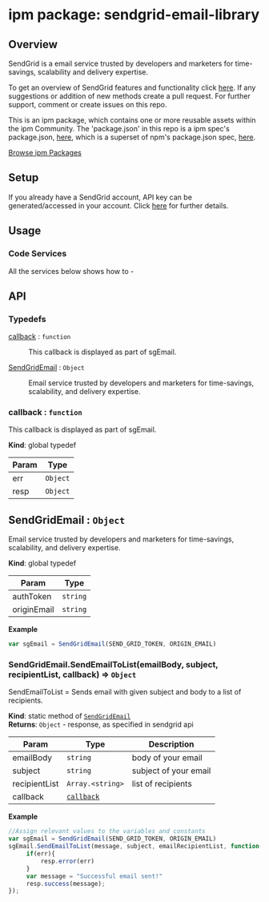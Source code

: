 
# ipm package: sendgrid-email-library

## Overview
SendGrid is a email service trusted by developers and marketers for time-savings, scalability and delivery expertise.  

To get an overview of SendGrid features and functionality click [here](). If any suggestions or addition of new methods create a pull request. For further support, comment or create issues on this repo.

This is an ipm package, which contains one or more reusable assets within the ipm Community. The 'package.json' in this repo is a ipm spec's package.json, [here](https://docs.clearblade.com/v/3/6-ipm/spec), which is a superset of npm's package.json spec, [here](https://docs.npmjs.com/files/package.json).

[Browse ipm Packages](https://ipm.clearblade.com)

## Setup
If you already have a SendGrid account,  API key can be generated/accessed in your account. Click [here](https://sendgrid.api-docs.io/v3.0/how-to-use-the-sendgrid-v3-api/api-authentication#api-keys) for further details. 

## Usage
  
### Code Services
All the services below shows how to - 

## API<a name="sendgrid-email-library"></a>

### Typedefs

<dl>
<dt><a href="#callback">callback</a> : <code>function</code></dt>
<dd><p>This callback is displayed as part of sgEmail.</p>
</dd>
<dt><a href="#SendGridEmail">SendGridEmail</a> : <code>Object</code></dt>
<dd><p>Email service trusted by developers and marketers for time-savings, scalability, and delivery expertise.</p>
</dd>
</dl>

<a name="callback"></a>

### callback : <code>function</code>
This callback is displayed as part of sgEmail.

**Kind**: global typedef  

| Param | Type |
| --- | --- |
| err | <code>Object</code> | 
| resp | <code>Object</code> | 

<a name="SendGridEmail"></a>

## SendGridEmail : <code>Object</code>
Email service trusted by developers and marketers for time-savings, scalability, and delivery expertise.

**Kind**: global typedef  

| Param | Type |
| --- | --- |
| authToken | <code>string</code> | 
| originEmail | <code>string</code> | 

**Example**  
```js
var sgEmail = SendGridEmail(SEND_GRID_TOKEN, ORIGIN_EMAIL)
```
<a name="SendGridEmail.SendEmailToList"></a>

### SendGridEmail.SendEmailToList(emailBody, subject, recipientList, callback) ⇒ <code>Object</code>
SendEmailToList = Sends email with given subject and body to a list of recipients.

**Kind**: static method of [<code>SendGridEmail</code>](#SendGridEmail)  
**Returns**: <code>Object</code> - response, as specified in sendgrid api  

| Param | Type | Description |
| --- | --- | --- |
| emailBody | <code>string</code> | body of your email |
| subject | <code>string</code> | subject of your email |
| recipientList | <code>Array.&lt;string&gt;</code> | list of recipients |
| callback | [<code>callback</code>](#callback) |  |

**Example**
 
```js
//Assign relevant values to the variables and constants
var sgEmail = SendGridEmail(SEND_GRID_TOKEN, ORIGIN_EMAIL)
sgEmail.SendEmailToList(message, subject, emailRecipientList, function(err, data){
     if(err){
         resp.error(err)
     }
     var message = "Successful email sent!"
     resp.success(message);
});
```
